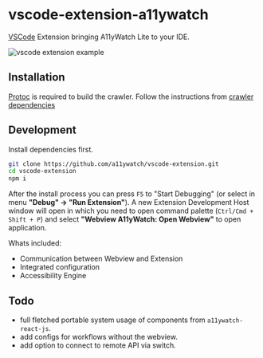 # vscode-extension-a11ywatch

[VSCode](https://code.visualstudio.com/insiders/) Extension bringing A11yWatch Lite to your IDE.

![vscode extension example](https://user-images.githubusercontent.com/8095978/211420387-26244092-ac8e-42e2-a141-f025f7812ef4.gif)

## Installation

[Protoc](https://grpc.io/docs/protoc-installation/) is required to build the crawler. Follow the instructions from [crawler dependencies](https://github.com/a11ywatch/crawler#dependencies)

## Development

Install dependencies first.

```bash
git clone https://github.com/a11ywatch/vscode-extension.git
cd vscode-extension
npm i
```

After the install process you can press `F5` to "Start Debugging" (or select in menu **"Debug" -> "Run Extension"**). 
A new Extension Development Host window will open in which you need to open command palette (`Ctrl/Cmd + Shift + P`) and select **"Webview A11yWatch: Open Webview"** to open application.

Whats included:
- Communication between Webview and Extension
- Integrated configuration
- Accessibility Engine

## Todo

- full fletched portable system usage of components from `a11ywatch-react-js`.
- add configs for workflows without the webview.
- add option to connect to remote API via switch.